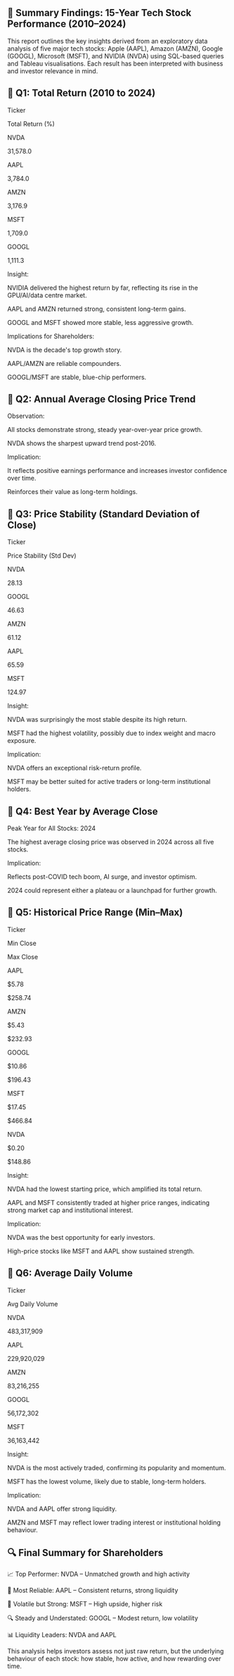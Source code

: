 ## 🔢 Summary Findings: 15-Year Tech Stock Performance (2010–2024)

This report outlines the key insights derived from an exploratory data analysis of five major tech stocks: Apple (AAPL), Amazon (AMZN), Google (GOOGL), Microsoft (MSFT), and NVIDIA (NVDA) using SQL-based queries and Tableau visualisations. Each result has been interpreted with business and investor relevance in mind.

## 🔢 Q1: Total Return (2010 to 2024)

Ticker

Total Return (%)

NVDA

31,578.0

AAPL

3,784.0

AMZN

3,176.9

MSFT

1,709.0

GOOGL

1,111.3

Insight:

NVIDIA delivered the highest return by far, reflecting its rise in the GPU/AI/data centre market.

AAPL and AMZN returned strong, consistent long-term gains.

GOOGL and MSFT showed more stable, less aggressive growth.

Implications for Shareholders:

NVDA is the decade's top growth story.

AAPL/AMZN are reliable compounders.

GOOGL/MSFT are stable, blue-chip performers.

## 🔢 Q2: Annual Average Closing Price Trend

Observation:

All stocks demonstrate strong, steady year-over-year price growth.

NVDA shows the sharpest upward trend post-2016.

Implication:

It reflects positive earnings performance and increases investor confidence over time.

Reinforces their value as long-term holdings.

## 🔢 Q3: Price Stability (Standard Deviation of Close)

Ticker

Price Stability (Std Dev)

NVDA

28.13

GOOGL

46.63

AMZN

61.12

AAPL

65.59

MSFT

124.97

Insight:

NVDA was surprisingly the most stable despite its high return.

MSFT had the highest volatility, possibly due to index weight and macro exposure.

Implication:

NVDA offers an exceptional risk-return profile.

MSFT may be better suited for active traders or long-term institutional holders.

## 🔢 Q4: Best Year by Average Close

Peak Year for All Stocks: 2024

The highest average closing price was observed in 2024 across all five stocks.

Implication:

Reflects post-COVID tech boom, AI surge, and investor optimism.

2024 could represent either a plateau or a launchpad for further growth.

## 🔢 Q5: Historical Price Range (Min–Max)

Ticker

Min Close

Max Close

AAPL

$5.78

$258.74

AMZN

$5.43

$232.93

GOOGL

$10.86

$196.43

MSFT

$17.45

$466.84

NVDA

$0.20

$148.86

Insight:

NVDA had the lowest starting price, which amplified its total return.

AAPL and MSFT consistently traded at higher price ranges, indicating strong market cap and institutional interest.

Implication:

NVDA was the best opportunity for early investors.

High-price stocks like MSFT and AAPL show sustained strength.

## 🔢 Q6: Average Daily Volume

Ticker

Avg Daily Volume

NVDA

483,317,909

AAPL

229,920,029

AMZN

83,216,255

GOOGL

56,172,302

MSFT

36,163,442

Insight:

NVDA is the most actively traded, confirming its popularity and momentum.

MSFT has the lowest volume, likely due to stable, long-term holders.

Implication:

NVDA and AAPL offer strong liquidity.

AMZN and MSFT may reflect lower trading interest or institutional holding behaviour.

## 🔍 Final Summary for Shareholders

📈 Top Performer: NVDA – Unmatched growth and high activity

💼 Most Reliable: AAPL – Consistent returns, strong liquidity

🔄 Volatile but Strong: MSFT – High upside, higher risk

🔍 Steady and Understated: GOOGL – Modest return, low volatility

📊 Liquidity Leaders: NVDA and AAPL

This analysis helps investors assess not just raw return, but the underlying behaviour of each stock: how stable, how active, and how rewarding over time.

